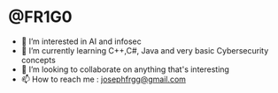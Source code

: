 #  @FR1G0 
- 👀 I’m interested in AI and infosec
- 🌱 I’m currently learning C++,C#, Java and very basic Cybersecurity concepts
- 💞️ I’m looking to collaborate on anything that's interesting
- 📫 How to reach me : josephfrgg@gmail.com




<!---
FR1G0/FR1G0 is a ✨ special ✨ repository because its `README.md` (this file) appears on your GitHub profile.
You can click the Preview link to take a look at your changes.
--->
